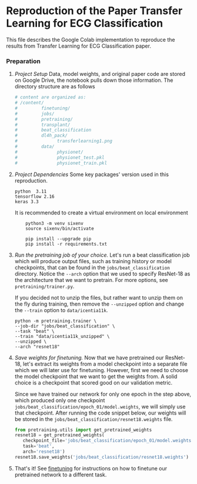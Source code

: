 # Reproduction of the Paper Transfer Learning for ECG Classification

This file describes the Google Colab implementation to reproduce the results from Transfer Learning for ECG Classification paper.

### Preparation

1. *Project Setup* Data, model weights, and original paper code are stored on Google Drive, the notebook pulls down those information. The directory structure are as follows
    ```python
    # content are organized as:
    # /content/
    #         finetuning/
    #         jobs/
    #         pretraining/
    #         transplant/
    #         beat_classification
    #         dl4h_pack/
    #               transferlearning1.png
    #         data/
    #               physionet/
    #               physionet_test.pkl
    #               physionet_train.pkl
    ```

2. *Project Dependencies* Some key packages' version used in this reproduction.
    ```
    python  3.11
    tensorflow 2.16
    keras 3.3
    ```

    It is recommended to create a virtual environment on local environment

   ```
       python3 -m venv sixenv
       source sixenv/bin/activate

       pip install --upgrade pip
       pip install -r requirements.txt
   ```

4. *Run the pretraining job of your choice.* Let's run a beat classification job which will produce output files, such as training history or model checkpoints, that can be found in the `jobs/beat_classification` directory. Notice the `--arch` option that we used to specify ResNet-18 as the architecture that we want to pretrain. For more options, see `pretraining/trainer.py`.

    If you decided not to unzip the files, but rather want to unzip them on the fly during training, then remove the `--unzipped` option and change the `--train` option to `data/icentia11k`. 

    ```shell script
    python -m pretraining.trainer \
    --job-dir "jobs/beat_classification" \
    --task "beat" \
    --train "data/icentia11k_unzipped" \
    --unzipped \
    --arch "resnet18"
    ``` 

5. *Save weights for finetuning.* Now that we have pretrained our ResNet-18, let's extract its weights from a model checkpoint into a separate file which we will later use for finetuning. However, first we need to choose the model checkpoint that we want to get the weights from. A solid choice is a checkpoint that scored good on our validation metric. 

    Since we have trained our network for only one epoch in the step above, which produced only one checkpoint `jobs/beat_classification/epoch_01/model.weights`, we will simply use that checkpoint. After running the code snippet below, our weights will be stored in the `jobs/beat_classification/resnet18.weights` file.

    ```python
   from pretraining.utils import get_pretrained_weights
   resnet18 = get_pretrained_weights(
       checkpoint_file='jobs/beat_classification/epoch_01/model.weights',
       task='beat',
       arch='resnet18')
   resnet18.save_weights('jobs/beat_classification/resnet18.weights')
    ```

6. That's it! See [finetuning](../finetuning) for instructions on how to finetune our pretrained network to a different task.

